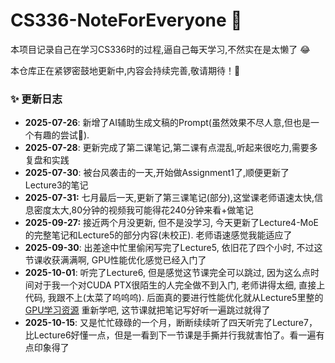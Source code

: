 # CS336-NoteForEveryone 🚀

本项目记录自己在学习CS336时的过程,逼自己每天学习,不然实在是太懒了 😂

本仓库正在紧锣密鼓地更新中,内容会持续完善,敬请期待！💪

### ✨ 更新日志

- **2025-07-26**: 新增了AI辅助生成文稿的Prompt(虽然效果不尽人意,但也是一个有趣的尝试🤪).
- **2025-07-28**: 更新完成了第二课笔记,第二课有点混乱,听起来很吃力,需要多复盘和实践
- **2025-07-30**: 被台风袭击的一天,开始做Assignment1了,顺便更新了Lecture3的笔记
- **2025-07-31:** 七月最后一天,更新了第三课笔记(部分),这堂课老师语速太快,信息密度太大,80分钟的视频我可能得花240分钟来看+做笔记
- **2025-09-27:** 接近两个月没更新, 但不是没学习, 今天更新了Lecture4-MoE的完整笔记和Lecture5的部分内容(未校正). 老师语速感觉我能适应了
- **2025-09-30**: 出差途中忙里偷闲写完了Lecture5, 依旧花了四个小时, 不过这节课收获满满啊, GPU性能优化感觉已经入门了
- **2025-10-01**: 听完了Lecture6, 但是感觉这节课完全可以跳过, 因为这么点时间对于我一个对CUDA PTX很陌生的人完全做不到入门, 老师讲得太细, 直接上代码, 我跟不上(太菜了呜呜呜). 后面真的要进行性能优化就从Lecture5里整的 [GPU学习资源](./NoteByHuman/Lecture5/Lecture5-GPU学习资源.md) 重新学吧, 这节课就把笔记写好听一遍跳过就得了
- **2025-10-15**: 又是忙忙碌碌的一个月，断断续续听了四天听完了Lecture7，比Lecture6好懂一点，但是一看到下一节课是手撕并行我就害怕了。看一遍有点印象得了
